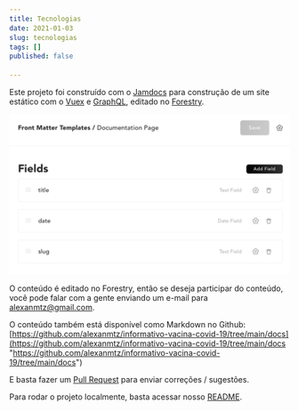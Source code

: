 ```yaml
---
title: Tecnologias
date: 2021-01-03
slug: tecnologias
tags: []
published: false

---
```

Este projeto foi construído com o [Jamdocs](https://github.com/samuelhorn/jamdocs "Jam Docs") para construção de um site estático com o [Vuex](https://vuex.vuejs.org/ "Vuex") e [GraphQL](https://graphql.org/ "GraphQL"), editado no [Forestry](https://forestry.io/ "Forestry"). 

![](/forestry-front-matter-template.png)

O conteúdo é editado no Forestry, então se deseja participar do conteúdo, você pode falar com a gente enviando um e-mail para [alexanmtz@gmail.com](mailto:alexanmtz@gmail.com "Enviar email").

O conteúdo também está disponível como Markdown no Github:  
[https://github.com/alexanmtz/informativo-vacina-covid-19/tree/main/docs](https://github.com/alexanmtz/informativo-vacina-covid-19/tree/main/docs "https://github.com/alexanmtz/informativo-vacina-covid-19/tree/main/docs")

E basta fazer um [Pull Request](https://github.com/alexanmtz/informativo-vacina-covid-19/pulls "Envie um Pull Request com correções, sugestões") para enviar correções / sugestões.

Para rodar o projeto localmente, basta acessar nosso [README](https://github.com/alexanmtz/informativo-vacina-covid-19 "Leia-me do projeto informativo da vacina contra o covid-19").
